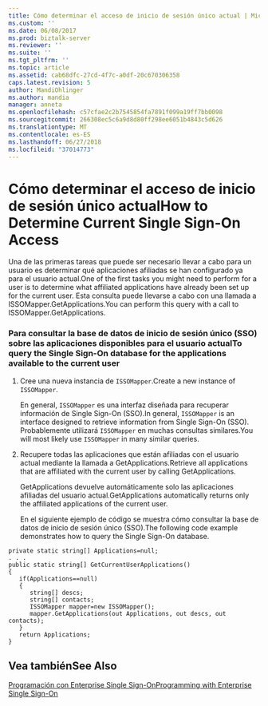 ```yaml
---
title: Cómo determinar el acceso de inicio de sesión único actual | Microsoft Docs
ms.custom: ''
ms.date: 06/08/2017
ms.prod: biztalk-server
ms.reviewer: ''
ms.suite: ''
ms.tgt_pltfrm: ''
ms.topic: article
ms.assetid: cab68dfc-27cd-4f7c-a0df-20c670306358
caps.latest.revision: 5
author: MandiOhlinger
ms.author: mandia
manager: anneta
ms.openlocfilehash: c57cfae2c2b7545854fa7891f099a19ff7bb0098
ms.sourcegitcommit: 266308ec5c6a9d8d80ff298ee6051b4843c5d626
ms.translationtype: MT
ms.contentlocale: es-ES
ms.lasthandoff: 06/27/2018
ms.locfileid: "37014773"
---
```

# <a name="how-to-determine-current-single-sign-on-access"></a><span data-ttu-id="e6b0d-102">Cómo determinar el acceso de inicio de sesión único actual</span><span class="sxs-lookup"><span data-stu-id="e6b0d-102">How to Determine Current Single Sign-On Access</span></span>
<span data-ttu-id="e6b0d-103">Una de las primeras tareas que puede ser necesario llevar a cabo para un usuario es determinar qué aplicaciones afiliadas se han configurado ya para el usuario actual.</span><span class="sxs-lookup"><span data-stu-id="e6b0d-103">One of the first tasks you might need to perform for a user is to determine what affiliated applications have already been set up for the current user.</span></span> <span data-ttu-id="e6b0d-104">Esta consulta puede llevarse a cabo con una llamada a ISSOMapper.GetApplications.</span><span class="sxs-lookup"><span data-stu-id="e6b0d-104">You can perform this query with a call to ISSOMapper.GetApplications.</span></span>  
  
### <a name="to-query-the-single-sign-on-database-for-the-applications-available-to-the-current-user"></a><span data-ttu-id="e6b0d-105">Para consultar la base de datos de inicio de sesión único (SSO) sobre las aplicaciones disponibles para el usuario actual</span><span class="sxs-lookup"><span data-stu-id="e6b0d-105">To query the Single Sign-On database for the applications available to the current user</span></span>  
  
1. <span data-ttu-id="e6b0d-106">Cree una nueva instancia de `ISSOMapper`.</span><span class="sxs-lookup"><span data-stu-id="e6b0d-106">Create a new instance of `ISSOMapper`.</span></span>  
  
    <span data-ttu-id="e6b0d-107">En general, `ISSOMapper` es una interfaz diseñada para recuperar información de Single Sign-On (SSO).</span><span class="sxs-lookup"><span data-stu-id="e6b0d-107">In general, `ISSOMapper` is an interface designed to retrieve information from Single Sign-On (SSO).</span></span> <span data-ttu-id="e6b0d-108">Probablemente utilizará `ISSOMapper` en muchas consultas similares.</span><span class="sxs-lookup"><span data-stu-id="e6b0d-108">You will most likely use `ISSOMapper` in many similar queries.</span></span>  
  
2. <span data-ttu-id="e6b0d-109">Recupere todas las aplicaciones que están afiliadas con el usuario actual mediante la llamada a GetApplications.</span><span class="sxs-lookup"><span data-stu-id="e6b0d-109">Retrieve all applications that are affiliated with the current user by calling GetApplications.</span></span>  
  
    <span data-ttu-id="e6b0d-110">GetApplications devuelve automáticamente solo las aplicaciones afiliadas del usuario actual.</span><span class="sxs-lookup"><span data-stu-id="e6b0d-110">GetApplications automatically returns only the affiliated applications of the current user.</span></span>  
  
   <span data-ttu-id="e6b0d-111">En el siguiente ejemplo de código se muestra cómo consultar la base de datos de inicio de sesión único (SSO).</span><span class="sxs-lookup"><span data-stu-id="e6b0d-111">The following code example demonstrates how to query the Single Sign-On database.</span></span>  
  
```  
private static string[] Applications=null;  
. . .  
public static string[] GetCurrentUserApplications()  
{  
   if(Applications==null)  
   {  
      string[] descs;  
      string[] contacts;  
      ISSOMapper mapper=new ISSOMapper();  
      mapper.GetApplications(out Applications, out descs, out contacts);  
   }  
   return Applications;  
}  
```  
  
## <a name="see-also"></a><span data-ttu-id="e6b0d-112">Vea también</span><span class="sxs-lookup"><span data-stu-id="e6b0d-112">See Also</span></span>  
 [<span data-ttu-id="e6b0d-113">Programación con Enterprise Single Sign-On</span><span class="sxs-lookup"><span data-stu-id="e6b0d-113">Programming with Enterprise Single Sign-On</span></span>](../core/programming-with-enterprise-single-sign-on.md)